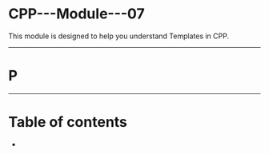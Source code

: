 # CPP---Module---07
This module is designed to help you understand Templates in CPP.

***
# P
***

# Table of contents
- []()


